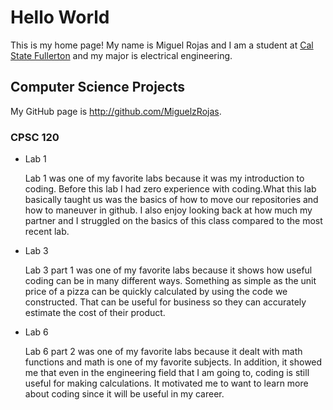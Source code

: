 # Hello World

This is my home page! My name is Miguel Rojas and I am a student at [Cal State Fullerton](http://www.fullerton.edu/) and my major is electrical engineering.

## Computer Science Projects

My GitHub page is http://github.com/MiguelzRojas.

### CPSC 120

* Lab 1

   Lab 1 was one of my favorite labs because it was my introduction to coding. Before this lab I had zero experience with coding.What this lab basically taught us was the basics of how to move our repositories and how to maneuver in github. I also enjoy looking back at how much my partner and I struggled on the basics of this class compared to the most recent lab.

* Lab 3

   Lab 3 part 1 was one of my favorite labs because it shows how useful coding can be in many different ways. Something as simple as the unit price of a pizza can be quickly calculated by using the code we constructed. That can be useful for business so they can accurately estimate the cost of their product.

* Lab 6

   Lab 6 part 2 was one of my favorite labs because it dealt with math functions and math is one of my favorite subjects. In addition, it showed me that even in the engineering field that I am going to, coding is still useful for making calculations. It motivated me to want to learn more about coding since it will be useful in my career.

